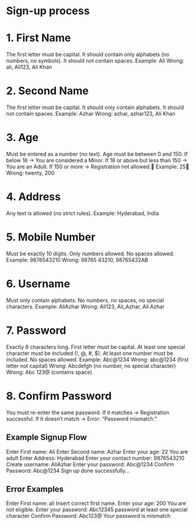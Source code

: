 # Sign-up process

# 1. First Name
   The first letter must be capital.
   It should contain only alphabets (no numbers, no symbols).
   It should not contain spaces.
   Example: Ali
   Wrong: ali, Ali123, Ali Khan
   
# 2. Second Name
   The first letter must be capital.
   It should only contain alphabets.
   It should not contain spaces.
   Example: Azhar
   Wrong: azhar, azhar123, Ali Khan
   
# 3. Age
   Must be entered as a number (no text).
   Age must be between 0 and 150.
   If below 18 → You are considered a Minor.
   If 18 or above but less than 150 → You are an Adult.
   If 150 or more → Registration not allowed. Example: 25 Wrong: twenty, 200

# 4. Address
   Any text is allowed (no strict rules).
   Example: Hyderabad, India

# 5. Mobile Number
   Must be exactly 10 digits.
   Only numbers allowed.
   No spaces allowed.
   Example: 9876543210
   Wrong: 98765 43210, 98765432AB

# 6. Username
   Must only contain alphabets.
   No numbers, no spaces, no special characters.
   Example: AliAzhar
   Wrong: Ali123, Ali_Azhar, Ali Azhar

# 7. Password
   Exactly 8 characters long.
   First letter must be capital.
   At least one special character must be included (!, @, #, $).
   At least one number must be included.
   No spaces allowed.
   Example: Abc@1234
   Wrong: abc@1234 (first letter not capital)
   Wrong: Abcdefgh (no number, no special character)
   Wrong: Abc 123@ (contains space)
   
# 8. Confirm Password
   You must re-enter the same password.
   If it matches →  Registration successful.
   If it doesn’t match →  Error: “Password mismatch.”


## Example Signup Flow
Enter First name: Ali
Enter Second name: Azhar
Enter your age: 22
You are adult
Enter Address: Hyderabad
Enter your contact number: 9876543210
Create username: AliAzhar
Enter your password: Abc@1234
Confirm Password: Abc@1234
Sign up done successfully...


## Error Examples
Enter First name: ali
Insert correct first name.
Enter your age: 200
You are not eligible.
Enter your password: Abc12345
password at least one special character
Confirm Password: Abc123@
Your password is mismatch
